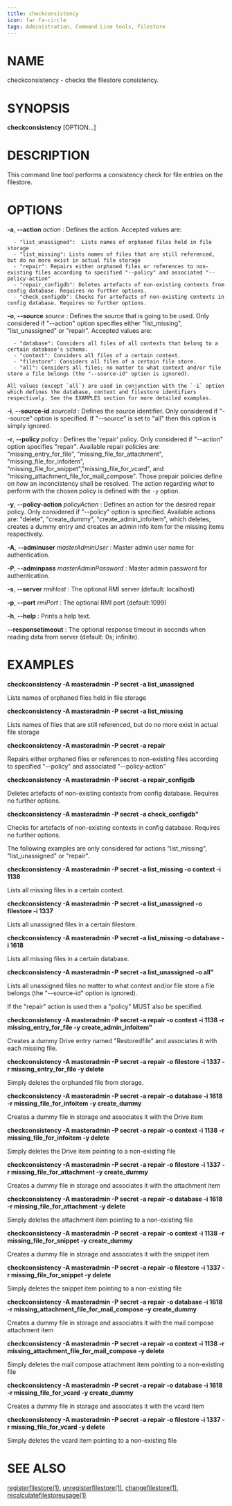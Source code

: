 ```yaml
---
title: checkconsistency
icon: far fa-circle
tags: Administration, Command Line tools, Filestore
---
```


# NAME

checkconsistency - checks the filestore consistency.

# SYNOPSIS

**checkconsistency** [OPTION...]

# DESCRIPTION

This command line tool performs a consistency check for file entries on the filestore.

# OPTIONS

**-a**, **--action** *action*
: Defines the action. Accepted values are:

      - "list_unassigned":  Lists names of orphaned files held in file storage
      - "list_missing": Lists names of files that are still referenced, but do no more exist in actual file storage
      - "repair": Repairs either orphaned files or references to non-existing files according to specified "--policy" and associated "--policy-action"
      - "repair_configdb": Deletes artefacts of non-existing contexts from config database. Requires no further options.
      - "check_configdb": Checks for artefacts of non-existing contexts in config database. Requires no further options.

**-o**, **--source** *source*
: Defines the source that is going to be used. Only considered if "--action" option specifies either "list_missing", "list_unassigned" or "repair". Accepted values are: 

      - "database": Considers all files of all contexts that belong to a certain database's schema.
      - "context": Considers all files of a certain context.
      - "filestore": Considers all files of a certain file store.
      - "all": Considers all files; no matter to what context and/or file store a file belongs (the "--source-id" option is ignored).
  
    All values (except `all`) are used in conjunction with the `-i` option which defines the database, context and filestore identifiers respectively. See the EXAMPLES section for more detailed examples.

**-i**, **--source-id** *sourceId*
: Defines the source identifier. Only considered if "--source" option is specified. If "--source" is set to "all" then this option is simply ignored.

**-r**, **--policy** *policy*
: Defines the 'repair' policy. Only considered if "--action" option specifies "repair". Available repair policies are: "missing_entry_for_file", "missing_file_for_attachment", "missing_file_for_infoitem", "missing_file_for_snippet","missing_file_for_vcard", and "missing_attachment_file_for_mail_compose". Those prepair policies define on *how* an inconcistency shall be resolved. The action regarding *what* to perform with the chosen policy is defined with the `-y` option.

**-y**, **--policy-action** *policyAction* 
: Defines an action for the desired repair policy. Only considered if "--policy" option is specified. Available actions are: "delete", "create_dummy", "create_admin_infoitem", which deletes, creates a dummy entry and creates an admin info item for the missing items respectively.

**-A**, **--adminuser** *masterAdminUser*
: Master admin user name for authentication.

**-P**, **--adminpass** *masterAdminPassword*
: Master admin password for authentication.

**-s**, **--server** *rmiHost*
: The optional RMI server (default: localhost)

**-p**, **--port** *rmiPort*
: The optional RMI port (default:1099)

**-h**, **--help**
: Prints a help text.

**--responsetimeout**
: The optional response timeout in seconds when reading data from server (default: 0s; infinite).

# EXAMPLES

**checkconsistency -A masteradmin -P secret -a list_unassigned**

Lists names of orphaned files held in file storage

**checkconsistency -A masteradmin -P secret -a list_missing**

Lists names of files that are still referenced, but do no more exist in actual file storage

**checkconsistency -A masteradmin -P secret -a repair**

Repairs either orphaned files or references to non-existing files according to specified "--policy" and associated "--policy-action"

**checkconsistency -A masteradmin -P secret -a repair_configdb**

Deletes artefacts of non-existing contexts from config database. Requires no further options.

**checkconsistency -A masteradmin -P secret -a check_configdb"**

Checks for artefacts of non-existing contexts in config database. Requires no further options.

The following examples are only considered for actions "list_missing", "list_unassigned" or "repair".

**checkconsistency -A masteradmin -P secret -a list_missing -o context -i 1138**

Lists all missing files in a certain context.

**checkconsistency -A masteradmin -P secret -a list_unassigned -o filestore -i 1337**

Lists all unassigned files in a certain filestore.

**checkconsistency -A masteradmin -P secret -a list_missing -o database -i 1618**

Lists all missing files in a certain database.

**checkconsistency -A masteradmin -P secret -a list_unassigned -o all"**

Lists all unassigned files no matter to what context and/or file store a file belongs (the "--source-id" option is ignored).

If the "repair" action is used then a "policy" MUST also be specified.

**checkconsistency -A masteradmin -P secret -a repair -o context -i 1138 -r missing_entry_for_file -y create_admin_infoitem"**

Creates a dummy Drive entry named "Restoredfile" and associates it with each missing file.

**checkconsistency -A masteradmin -P secret -a repair -o filestore -i 1337 -r missing_entry_for_file -y delete**

Simply deletes the orphanded file from storage.

**checkconsistency -A masteradmin -P secret -a repair -o database -i 1618 -r missing_file_for_infoitem -y create_dummy**

Creates a dummy file in storage and associates it with the Drive item

**checkconsistency -A masteradmin -P secret -a repair -o context -i 1138 -r missing_file_for_infoitem -y delete**

Simply deletes the Drive item pointing to a non-existing file

**checkconsistency -A masteradmin -P secret -a repair -o filestore -i 1337 -r missing_file_for_attachment -y create_dummy**

Creates a dummy file in storage and associates it with the attachment item

**checkconsistency -A masteradmin -P secret -a repair -o database -i 1618 -r missing_file_for_attachment -y delete**

Simply deletes the attachment item pointing to a non-existing file

**checkconsistency -A masteradmin -P secret -a repair -o context -i 1138 -r missing_file_for_snippet -y create_dummy**

Creates a dummy file in storage and associates it with the snippet item

**checkconsistency -A masteradmin -P secret -a repair -o filestore -i 1337 -r missing_file_for_snippet -y delete**

Simply deletes the snippet item pointing to a non-existing file

**checkconsistency -A masteradmin -P secret -a repair -o database -i 1618 -r missing_attachment_file_for_mail_compose -y create_dummy**

Creates a dummy file in storage and associates it with the mail compose attachment item

**checkconsistency -A masteradmin -P secret -a repair -o context -i 1138 -r missing_attachment_file_for_mail_compose -y delete**

Simply deletes the mail compose attachment item pointing to a non-existing file

**checkconsistency -A masteradmin -P secret -a repair -o database -i 1618 -r missing_file_for_vcard -y create_dummy**

Creates a dummy file in storage and associates it with the vcard item

**checkconsistency -A masteradmin -P secret -a repair -o filestore -i 1337 -r missing_file_for_vcard -y delete**

Simply deletes the vcard item pointing to a non-existing file

# SEE ALSO

[registerfilestore(1)](registerfilestore), [unregisterfilestore(1)](unregisterfilestore), [changefilestore(1)](changefilestore), [recalculatefilestoreusage(1)](recalculatefilestoreusage)